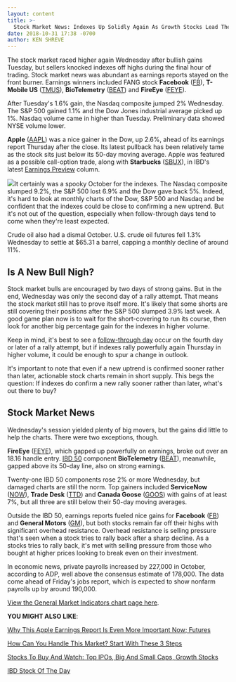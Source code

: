 ```yaml
---
layout: content
title: >-
  Stock Market News: Indexes Up Solidly Again As Growth Stocks Lead The Charge
date: 2018-10-31 17:38 -0700
author: KEN SHREVE
---
```






The stock market raced higher again Wednesday after bullish gains Tuesday, but sellers knocked indexes off highs during the final hour of trading. Stock market news was abundant as earnings reports stayed on the front burner. Earnings winners included FANG stock **Facebook** ([FB](https://research.investors.com/quote.aspx?symbol=FB)), **T-Mobile US** ([TMUS](https://research.investors.com/quote.aspx?symbol=TMUS)), **BioTelemetry** ([BEAT](https://research.investors.com/quote.aspx?symbol=BEAT)) and **FireEye** ([FEYE](https://research.investors.com/quote.aspx?symbol=FEYE)).




After Tuesday's 1.6% gain, the Nasdaq composite jumped 2% Wednesday. The S&P 500 gained 1.1% and the Dow Jones industrial average picked up 1%. Nasdaq volume came in higher than Tuesday. Preliminary data showed NYSE volume lower.


**Apple** ([AAPL](https://research.investors.com/quote.aspx?symbol=AAPL)) was a nice gainer in the Dow, up 2.6%, ahead of its earnings report Thursday after the close. Its latest pullback has been relatively tame as the stock sits just below its 50-day moving average. Apple was featured as a possible call-option trade, along with **Starbucks** ([SBUX](https://research.investors.com/stock-quotes/nasdaq-starbucks-corp-sbux.htm)), in IBD's latest [Earnings Preview](https://www.investors.com/research/earnings-preview/option-trading-starbucks-apple-earnings/) column.


![](https://www.investors.com/wp-content/uploads/2018/10/MP103118-233x300.jpg)It certainly was a spooky October for the indexes. The Nasdaq composite slumped 9.2%, the S&P 500 lost 6.9% and the Dow gave back 5%. Indeed, it's hard to look at monthly charts of the Dow, S&P 500 and Nasdaq and be confident that the indexes could be close to confirming a new uptrend. But it's not out of the question, especially when follow-through days tend to come when they're least expected.


Crude oil also had a dismal October. U.S. crude oil futures fell 1.3% Wednesday to settle at $65.31 a barrel, capping a monthly decline of around 11%.


Is A New Bull Nigh?
-------------------


Stock market bulls are encouraged by two days of strong gains. But in the end, Wednesday was only the second day of a rally attempt. That means the stock market still has to prove itself more. It's likely that some shorts are still covering their positions after the S&P 500 slumped 3.9% last week. A good game plan now is to wait for the short-covering to run its course, then look for another big percentage gain for the indexes in higher volume.


Keep in mind, it's best to see a [follow-through day](https://www.investors.com/ibd-university/market-timing/market-bottoms/) occur on the fourth day or later of a rally attempt, but if indexes rally powerfully again Thursday in higher volume, it could be enough to spur a change in outlook.


It's important to note that even if a new uptrend is confirmed sooner rather than later, actionable stock charts remain in short supply. This begs the question: If indexes do confirm a new rally sooner rather than later, what's out there to buy?


Stock Market News
-----------------


Wednesday's session yielded plenty of big movers, but the gains did little to help the charts. There were two exceptions, though.


**FireEye** ([FEYE](https://research.investors.com/quote.aspx?symbol=FEYE)), which gapped up powerfully on earnings, broke out over an 18.16 handle entry. [IBD 50](https://research.investors.com/stock-lists/ibd-50/) component **BioTelemetry** ([BEAT](https://research.investors.com/quote.aspx?symbol=BEAT)), meanwhile, gapped above its 50-day line, also on strong earnings.


Twenty-one IBD 50 components rose 2% or more Wednesday, but damaged charts are still the norm. Top gainers included **ServiceNow** ([NOW](https://research.investors.com/quote.aspx?symbol=NOW)), **Trade Desk** ([TTD](https://research.investors.com/quote.aspx?symbol=TTD)) and **Canada Goose** ([GOOS](https://research.investors.com/quote.aspx?symbol=GOOS)) with gains of at least 7%, but all three are still below their 50-day moving averages.


Outside the IBD 50, earnings reports fueled nice gains for **Facebook** ([FB](https://research.investors.com/quote.aspx?symbol=FB)) and **General Motors** ([GM](https://research.investors.com/quote.aspx?symbol=GM)), but both stocks remain far off their highs with significant overhead resistance. Overhead resistance is selling pressure that's seen when a stock tries to rally back after a sharp decline. As a stocks tries to rally back, it's met with selling pressure from those who bought at higher prices looking to break even on their investment.


In economic news, private payrolls increased by 227,000 in October, according to ADP, well above the consensus estimate of 178,000. The data come ahead of Friday's jobs report, which is expected to show nonfarm payrolls up by around 190,000.


[View the General Market Indicators chart page here](https://www.investors.com/wp-content/uploads/2018/10/IBD3110152826GMI.pdf).


**YOU MIGHT ALSO LIKE**:


[Why This Apple Earnings Report Is Even More Important Now; Futures](https://www.investors.com/market-trend/stock-market-today/dow-jones-futures-apple-earnings-apple-stock-market-correction/)


[How Can You Handle This Market? Start With These 3 Steps](https://www.investors.com/research/ibd-stock-analysis/how-to-invest-in-the-stock-market-start-with-a-simple-routine/)


[Stocks To Buy And Watch: Top IPOs, Big And Small Caps, Growth Stocks](https://www.investors.com/stock-lists/stocks-to-watch-top-rated-ipos-big-caps-and-growth-stocks/)


[IBD Stock Of The Day](https://www.investors.com/research/ibd-stock-of-the-day/)




